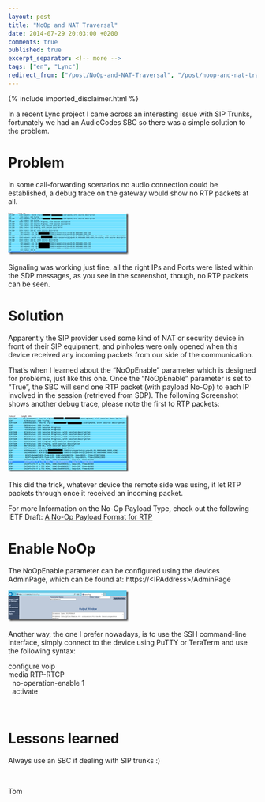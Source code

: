 ```yaml
---
layout: post
title: "NoOp and NAT Traversal"
date: 2014-07-29 20:03:00 +0200
comments: true
published: true
excerpt_separator: <!-- more -->
tags: ["en", "Lync"]
redirect_from: ["/post/NoOp-and-NAT-Traversal", "/post/noop-and-nat-traversal"]
---
```

<!-- more -->
{% include imported_disclaimer.html %}
<p>In a recent Lync project I came across an interesting issue with SIP Trunks, fortunately we had an AudioCodes SBC so there was a simple solution to the problem. </p>  <h1>Problem </h1>  <p>In some call-forwarding scenarios no audio connection could be established, a debug trace on the gateway would show no RTP packets at all.</p>  <p><a href="/assets/image6_1.png"><img width="244" height="85" title="image" style="border-width: 0px; display: inline;" alt="image" src="/assets/image6_thumb_1.png" border="0"></a>&nbsp;</p>  <p>Signaling was working just fine, all the right IPs and Ports were listed within the SDP messages, as you see in the screenshot, though, no RTP packets can be seen.</p>  <h1>Solution</h1>  <p>Apparently the SIP provider used some kind of NAT or security device in front of their SIP equipment, and pinholes were only opened when this device received any incoming packets from our side of the communication.</p>  <p>That’s when I learned about the “NoOpEnable” parameter which is designed for problems, just like this one. Once the “NoOpEnable” parameter is set to “True”, the SBC will send one RTP packet (with payload No-Op) to each IP involved in the session (retrieved from SDP). The following Screenshot shows another debug trace, please note the first to RTP packets:</p>  <p><a href="/assets/image_668.png"><img width="244" height="116" title="image" style="border-width: 0px; display: inline;" alt="image" src="/assets/image_thumb_666.png" border="0"></a></p>  <p>This did the trick, whatever device the remote side was using, it let RTP packets through once it received an incoming packet.</p>  <p>For more Information on the No-Op Payload Type, check out the following IETF Draft: <a href="https://tools.ietf.org/html/draft-wing-avt-rtp-noop-03" target="_blank">A No-Op Payload Format for RTP</a></p>  <p></p>  <p></p>  <h1>Enable NoOp</h1>  <p>The NoOpEnable parameter can be configured using the devices AdminPage, which can be found at: https://&lt;IPAddress&gt;/AdminPage</p>  <p><a href="/assets/image_669.png"><img width="244" height="63" title="image" style="border: 0px currentColor; display: inline;" alt="image" src="/assets/image_thumb_667.png" border="0"></a> </p>  <p>Another way, the one I prefer nowadays, is to use the SSH command-line interface, simply connect to the device using PuTTY or TeraTerm and use the following syntax:</p>  <p>configure voip   <br> media RTP-RTCP    <br>&nbsp; no-operation-enable 1    <br>&nbsp; activate</p>  <p>&nbsp;</p>  <h1>Lessons learned</h1>  <p>Always use an SBC if dealing with SIP trunks :) </p>  <p>&nbsp;</p>  <p>Tom</p>
